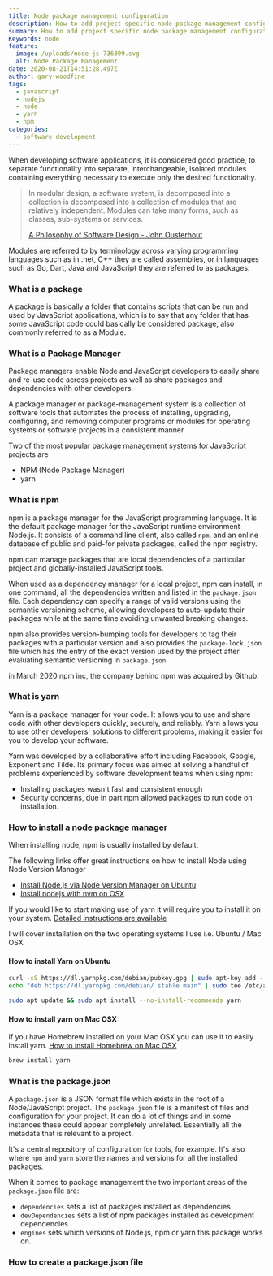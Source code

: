 ```yaml
---
title: Node package management configuration
description: How to add project specific node package management configuration options
summary: How to add project specific node package management configuration options
Keywords: node
feature:
  image: /uploads/node-js-736399.svg
  alt: Node Package Management
date: 2020-08-21T14:51:28.497Z
author: gary-woodfine
tags:
  - javascript
  - nodejs
  - node
  - yarn
  - npm
categories:
  - software-development
---
```

When developing software applications, it is considered good practice, to separate functionality into separate, interchangeable, isolated modules containing everything necessary to execute only the desired functionality.

>In modular design, a software system, is decomposed into a collection is decomposed into a collection of modules that are relatively independent. Modules can take many forms, such as classes, sub-systems or services.
> 
>[A Philosophy of Software Design - John Ousterhout ](https://amzn.to/31nRGkH)
 
Modules are referred to by terminology across varying programming languages such as in .net, C++ they are called assemblies, or in languages such as Go, Dart, Java and JavaScript they are referred to as packages.


### What is a package

A package is basically a folder that contains scripts that can be run and used by JavaScript applications, which is to say that any folder that has some JavaScript code could basically be considered package, also commonly referred to as a Module.

### What is a Package Manager

Package managers enable Node and JavaScript developers to easily share and re-use code across projects as well as share packages and dependencies with other developers.

A package manager or package-management system is a collection of software tools that automates the process of installing, upgrading, configuring, and removing computer programs or modules for operating systems or software projects in a consistent manner

Two of the most popular package management systems for JavaScript projects are 
* NPM (Node Package Manager)
* yarn 

### What is npm

npm is a package manager for the JavaScript programming language. It is the default package manager for the JavaScript runtime environment Node.js. It consists of a command line client, also called `npm`, and an online database of public and paid-for private packages, called the npm registry.

npm can manage packages that are local dependencies of a particular project and  globally-installed JavaScript tools. 

When used as a dependency manager for a local project, npm can install, in one command, all the dependencies written and listed in the `package.json` file. Each dependency can specify a range of valid versions using the semantic versioning scheme, allowing developers to auto-update their packages while at the same time avoiding unwanted breaking changes.

npm also provides version-bumping tools for developers to tag their packages with a particular version and also provides the `package-lock.json` file which has the entry of the exact version used by the project after evaluating semantic versioning in `package.json`.

in March 2020 npm inc, the company behind npm was acquired by Github.

### What is yarn

Yarn is a package manager for your code. It allows you to use and share code with other developers quickly, securely, and reliably. Yarn allows you to use other developers' solutions to different problems, making it easier for you to develop your software.

Yarn was developed by a collaborative effort including Facebook, Google, Exponent and Tilde. Its primary focus was aimed at solving a handful of problems experienced by software development teams when using npm:

* Installing packages wasn't fast and consistent enough
* Security concerns, due in part npm allowed packages to run code on installation.

### How to install a node package manager

When installing node, npm is usually installed by default. 

The following links offer great instructions on how to install Node using Node Version Manager

* [Install Node.js via Node Version Manager on Ubuntu](https://garywoodfine.com/install-node-js-via-node-version-manager-on-ubuntu/)
* [Install nodejs with nvm on OSX](https://garywoodfine.com/install-nodejs-nvm-osx/) 

If you would like to start making use of yarn it will require you to install it on your system.  [Detailed instructions are available](https://classic.yarnpkg.com/en/docs/install) 

I will cover installation on the two operating systems I use i.e. Ubuntu / Mac OSX

#### How to install Yarn on Ubuntu

```sh
curl -sS https://dl.yarnpkg.com/debian/pubkey.gpg | sudo apt-key add -
echo "deb https://dl.yarnpkg.com/debian/ stable main" | sudo tee /etc/apt/sources.list.d/yarn.list

sudo apt update && sudo apt install --no-install-recommends yarn

```

#### How to install yarn on Mac OSX

If you have Homebrew installed on your Mac OSX you can use it to easily install yarn. [How to install Homebrew on Mac OSX](https://garywoodfine.com/install-homebrew-mac/)

```sh
brew install yarn

```

### What is the package.json

A `package.json` is a JSON format file which exists in the root of a Node/JavaScript project. The `package.json` file is a manifest of files and configuration for your project. It can do a lot of things and in some instances these could appear completely unrelated.  Essentially all the metadata that is relevant to a project.

It's a central repository of configuration for tools, for example. It's also where `npm` and `yarn` store the names and versions for all the installed packages.

When it comes to package management the two important areas of the `package.json` file are:

* `dependencies` sets a list of packages installed as dependencies
* `devDependencies` sets a list of npm packages installed as development dependencies
* `engines` sets which versions of Node.js, npm or yarn this package works on.

### How to create a package.json file

